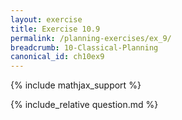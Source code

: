 ```yaml
---
layout: exercise
title: Exercise 10.9
permalink: /planning-exercises/ex_9/
breadcrumb: 10-Classical-Planning
canonical_id: ch10ex9
---
```


{% include mathjax_support %}
<div id="hiddden">{% include_relative question.md %}</div>